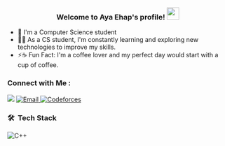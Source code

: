 
<h3 align="center">
  Welcome to Aya Ehap's profile!
  <img src="https://media.giphy.com/media/hvRJCLFzcasrR4ia7z/giphy.gif" width="28">
</h3>


- 🏢 I'm a Computer Science student 
- 👨‍💻 As a CS student, I'm constantly learning and exploring new technologies to improve my skills.
- ⚡☕ Fun Fact: I'm a coffee lover and my perfect day would start with a cup of coffee.



### Connect with Me :

<a href="https://www.linkedin.com/in/aya-ehap-a6bab4252/" target="_blank"><img src="https://img.shields.io/badge/-Aya%20Ehab-0077B5?style=for-the-badge&logo=Linkedin&logoColor=white"/></a>
<a href="ayaehap567@gmail.com">
    <img alt="Email" src="https://img.shields.io/badge/Email-D14836?style=flat-square&logo=gmail&logoColor=white" />
  </a>
  <a href="[https://codeforces.com/profile/midoxmax](https://codeforces.com/profile/Aya_Ehab25)">
    <img alt="Codeforces" src="https://img.shields.io/badge/Codeforces-1F8ACB?style=flat-square&logo=codeforces&logoColor=white" />
  </a>

### 🛠 &nbsp;Tech Stack
  <img alt="C++" src="https://img.shields.io/badge/C++-00599C?style=flat-square&logo=c%2B%2B&logoColor=white" />






